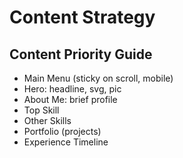# Content Strategy

## Content Priority Guide

* Main Menu (sticky on scroll, mobile)
* Hero: headline, svg, pic
* About Me: brief profile
* Top Skill
* Other Skills
* Portfolio (projects)
* Experience Timeline
  
